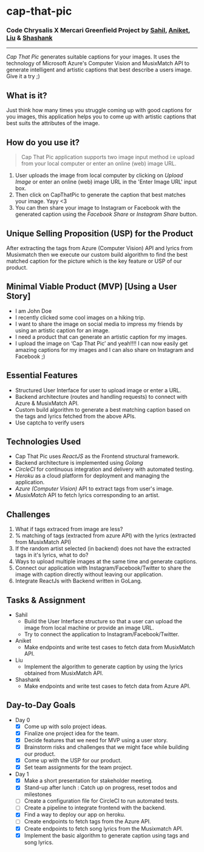 # cap-that-pic
### Code Chrysalis X Mercari Greenfield Project by [Sahil](https://github.com/sahil505), [Aniket](https://github.com/aniket1743), [Liu](https://github.com/Rocuku) & [Shashank](https://github.com/shashankjakka)
---
*Cap That Pic* generates suitable captions for your images. It uses the technology of Microsoft Azure's Computer Vision and MusixMatch API to generate intelligent and artistic captions that best describe a users image. Give it a try ;) 

## What is it?
Just think how many times you struggle coming up with good captions for you images, this application helps you to come up with artistic captions that best suits the attributes of the image.

## How do you use it?
> Cap That Pic application supports two image input method i:e upload from your local computer or enter an online (web) image URL.
1. User uploads the image from local computer by clicking on *Upload Image* or enter an online (web) image URL in the 'Enter Image URL' input box.
2. Then click on CapThatPic to generate the caption that best matches your image. Yayy <3
3. You can then share your image to Instagram or Facebook with the generated caption using the *Facebook Share* or *Instagram Share* button.

## Unique Selling Proposition (USP) for the Product
After extracting the tags from Azure (Computer Vision) API and lyrics from Musixmatch then we execute our custom build algorithm to find the best matched caption for the picture which is the key feature or USP of our product.

## Minimal Viable Product (MVP) [Using a User Story]
- I am John Doe
- I recently clicked some cool images on a hiking trip.
- I want to share the image on social media to impress my friends by using an artistic caption for an image.
- I need a product that can generate an artistic caption for my images.
- I upload the image on ‘Cap That Pic’ and yeah!!!! I can now easily get amazing captions for my images and I can also share on Instagram and Facebook ;)

## Essential Features
- Structured User Interface for user to upload image or enter a URL.
- Backend architecture (routes and handling requests) to connect with Azure & MusixMatch API.
- Custom build algorithm to generate a best matching caption based on the tags and lyrics fetched from the above APIs.
- Use captcha to verify users 

## Technologies Used
- Cap That Pic uses *ReactJS* as the Frontend structural framework.
- Backend architecture is implemented using *Golang*
- *CircleCI* for continuous integration and delivery with automated testing.
- *Heroku* as a cloud platform for deployment and managing the application.
- *Azure (Computer Vision)* API to extract tags from user's image.
- *MusixMatch* API to fetch lyrics corresponding to an artist.

## Challenges
1. What if tags extraced from image are less?
2. % matching of tags (extracted from azure API) with the lyrics (extracted from MusixMatch API)
3. If the random artist selected (in backend) does not have the extracted tags in it's lyrics, what to do?
4. Ways to upload multiple images at the same time and generate captions.
5. Connect our application with Instagram/Facebook/Twitter to share the image with caption directly without leaving our application.
6. Integrate ReactJs with Backend written in GoLang.

## Tasks & Assignment
- Sahil
    - Build the User Interface structure so that a user can upload the image from local machine or provide an image URL.
    - Try to connect the application to Instagram/Facebook/Twitter.
- Aniket
    - Make endpoints and write test cases to fetch data from MusixMatch API.
- Liu
    - Implement the algorithm to generate caption by using the lyrics obtained from MusixMatch API.
- Shashank
    - Make endpoints and write test cases to fetch data from Azure API.

## Day-to-Day Goals
- Day 0
    - [x] Come up with solo project ideas.
    - [x] Finalize one project idea for the team.
    - [x] Decide features that we need for MVP using a user story.
    - [x] Brainstorm risks and challenges that we might face while building our product.
    - [x] Come up with the USP for our product.
    - [x] Set team assignments for the team project.
- Day 1
    - [x] Make a short presentation for stakeholder meeting.
    - [x] Stand-up after lunch : Catch up on progress, reset todos and milestones
    - [ ] Create a configuration file for CircleCI to run automated tests.
    - [ ] Create a pipeline to integrate frontend with the backend.
    - [x] Find a way to deploy our app on heroku.
    - [ ] Create endpoints to fetch tags from the Azure API.
    - [x] Create endpoints to fetch song lyrics from the Musixmatch API.
    - [x] Implement the basic algorithm to generate caption using tags and song lyrics.
